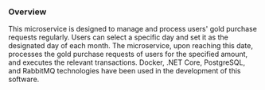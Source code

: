 ### Overview 

This microservice is designed to manage and process users' gold purchase requests regularly. Users can select a specific day and set it as the designated day of each month. The microservice, upon reaching this date, processes the gold purchase requests of users for the specified amount, and executes the relevant transactions. Docker, .NET Core, PostgreSQL, and RabbitMQ technologies have been used in the development of this software.
